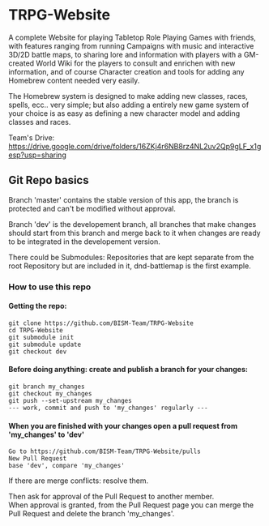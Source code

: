 # TRPG-Website

A complete Website for playing Tabletop Role Playing Games with friends, with features ranging from running Campaigns with music and interactive 3D/2D battle maps, to sharing lore and information with players with a GM-created World Wiki for the players to consult and enrichen with new information, and of course Character creation and tools for adding any Homebrew content needed very easily. 

The Homebrew system is designed to make adding new classes, races, spells, ecc.. very simple; but also adding a entirely new game system of your choice is as easy as defining a new character model and adding classes and races.

Team's Drive: https://drive.google.com/drive/folders/16ZKj4r6NB8rz4NL2uv2Qp9gLF_x1gesp?usp=sharing


## Git Repo basics

Branch 'master' contains the stable version of this app, the branch is protected and can't be modified without approval.

Branch 'dev' is the developement branch, all branches that make changes should start from this branch and merge back to it when changes are ready to be integrated in the developement version.

There could be Submodules: Repositories that are kept separate from the root Repository but are included in it, dnd-battlemap is the first example.

### How to use this repo

#### Getting the repo:

```
git clone https://github.com/BISM-Team/TRPG-Website
cd TRPG-Website
git submodule init
git submodule update
git checkout dev
```

#### Before doing anything: create and publish a branch for your changes:

```
git branch my_changes
git checkout my_changes
git push --set-upstream my_changes
--- work, commit and push to 'my_changes' regularly ---
```

#### When you are finished with your changes open a pull request from 'my_changes' to 'dev'

```
Go to https://github.com/BISM-Team/TRPG-Website/pulls
New Pull Request
base 'dev', compare 'my_changes'
```

If there are merge conflicts: resolve them.

Then ask for approval of the Pull Request to another member.   
When approval is granted, from the Pull Request page you can merge the Pull Request and delete the branch 'my_changes'.
